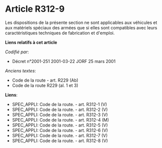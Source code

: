 # Article R312-9

Les dispositions de la présente section ne sont applicables aux véhicules et aux matériels spéciaux des armées que si elles
sont compatibles avec leurs caractéristiques techniques de fabrication et d'emploi.

**Liens relatifs à cet article**

_Codifié par_:

  - Décret n°2001-251 2001-03-22 JORF 25 mars 2001

_Anciens textes_:

  - Code de la route - art. R229 (Ab)
  - Code de la route R229 (al. 1 et 3)

**Liens**:

  - SPEC_APPLI: Code de la route. - art. R312-1 (V)
  - SPEC_APPLI: Code de la route. - art. R312-2 (V)
  - SPEC_APPLI: Code de la route. - art. R312-3 (V)
  - SPEC_APPLI: Code de la route. - art. R312-4 (M)
  - SPEC_APPLI: Code de la route. - art. R312-5 (V)
  - SPEC_APPLI: Code de la route. - art. R312-6 (V)
  - SPEC_APPLI: Code de la route. - art. R312-7 (V)
  - SPEC_APPLI: Code de la route. - art. R312-8 (V)
